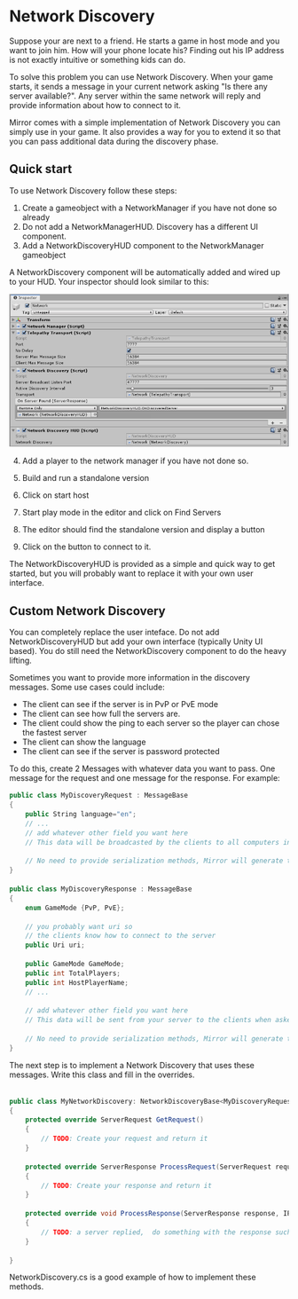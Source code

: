 # Network Discovery

Suppose your are next to a friend.  He starts a game in host mode and you want to join him. How will your phone locate his? Finding out his IP address is not exactly intuitive or something kids can do.

To solve this problem you can use Network Discovery. When your game starts, it sends a message in your current network asking "Is there any server available?".  Any server within the same network will reply and provide information about how to connect to it.

Mirror comes with a simple implementation of Network Discovery you can simply use in your game.  It also provides a way for you to extend it so that you can pass additional data during the discovery phase.

## Quick start

To use Network Discovery follow these steps:

1) Create a gameobject with a NetworkManager if you have not done so already
2) Do not add a NetworkManagerHUD.  Discovery has a different UI component.
3) Add a NetworkDiscoveryHUD component to the NetworkManager gameobject

A NetworkDiscovery component will be automatically added and wired up to your HUD.  Your inspector should look similar to this:

![Inspector](../Components/NetworkDiscovery.png)

4) Add a player to the network manager if you have not done so.

5) Build and run a standalone version

6) Click on start host

7) Start play mode in the editor and click on Find Servers

8) The editor should find the standalone version and display a button

9) Click on the button to connect to it.

The NetworkDiscoveryHUD is provided as a simple and quick way to get started,  but you will probably want to replace it with your own user interface.

## Custom Network Discovery

You can completely replace the user inteface.  Do not add NetworkDiscoveryHUD but add your own interface (typically Unity UI based).  You do still need the NetworkDiscovery component to do the heavy lifting.

Sometimes you want to provide more information in the discovery messages. Some use cases could include:

* The client can see if the server is in PvP or PvE mode
* The client can see how full the servers are.
* The client could show the ping to each server so the player can chose the fastest server
* The client can show the language
* The client can see if the server is password protected

To do this,  create 2 Messages with whatever data you want to pass.  One message for the request and one message for the response.  For example:

```cs
public class MyDiscoveryRequest : MessageBase
{
    public String language="en";
    // ...
    // add whatever other field you want here
    // This data will be broadcasted by the clients to all computers in your network.

    // No need to provide serialization methods, Mirror will generate them.
}

public class MyDiscoveryResponse : MessageBase
{
    enum GameMode {PvP, PvE};

    // you probably want uri so 
    // the clients know how to connect to the server
    public Uri uri;

    public GameMode GameMode;
    public int TotalPlayers;
    public int HostPlayerName;
    // ...

    // add whatever other field you want here
    // This data will be sent from your server to the clients when asked

    // No need to provide serialization methods, Mirror will generate them.
}
```

The next step is to implement a Network Discovery that uses these messages.  Write this class and fill in the overrides.

```cs

public class MyNetworkDiscovery: NetworkDiscoveryBase<MyDiscoveryRequest, MyDiscoveryResponse> 
{
    protected override ServerRequest GetRequest()
    {
        // TODO: Create your request and return it
    }

    protected override ServerResponse ProcessRequest(ServerRequest request, IPEndPoint endpoint) 
    {
        // TODO: Create your response and return it   
    }

    protected override void ProcessResponse(ServerResponse response, IPEndPoint endpoint)
    {
        // TODO: a server replied,  do something with the response such as invoking a unityevent
    }

}
```

NetworkDiscovery.cs is a good example of how to implement these methods.  

